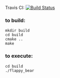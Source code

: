 Travis CI: [![Build Status](https://travis-ci.org/kc1212/flappy_bear.svg?branch=develop)](https://travis-ci.org/kc1212/flappy_bear)

### to build:
    mkdir build
    cd build
    cmake ..
    make

### to execute:
    cd build
    ./flappy_bear


